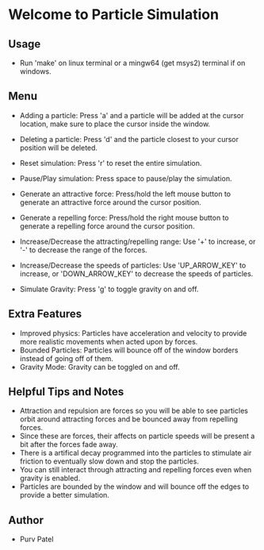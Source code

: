 # Welcome to Particle Simulation

## Usage
- Run 'make' on linux terminal or a mingw64 (get msys2) terminal if on windows.

## Menu

- Adding a particle:
Press 'a' and a particle will be added at the cursor location, make sure to place the cursor inside the window.

- Deleting a particle:
Press 'd' and the particle closest to your cursor position will be deleted.

- Reset simulation:
Press 'r' to reset the entire simulation.

- Pause/Play simulation:
Press space to pause/play the simulation.

- Generate an attractive force:
Press/hold the left mouse button to generate an attractive force around the cursor position.

- Generate a repelling force:
Press/hold the right mouse button to generate a repelling force around the cursor position.

- Increase/Decrease the attracting/repelling range:
Use '+' to increase, or '-' to decrease the range of the forces.

- Increase/Decrease the speeds of particles:
Use 'UP_ARROW_KEY' to increase, or 'DOWN_ARROW_KEY' to decrease the speeds of particles.

- Simulate Gravity:
Press 'g' to toggle gravity on and off.


## Extra Features

- Improved physics: Particles have acceleration and velocity to provide more realistic movements when acted upon by forces.
- Bounded Particles: Particles will bounce off of the window borders instead of going off of them.
- Gravity Mode: Gravity can be toggled on and off.

## Helpful Tips and Notes
- Attraction and repulsion are forces so you will be able to see particles orbit around attracting forces and be bounced away from repelling forces.
- Since these are forces, their affects on particle speeds will be present a bit after the forces fade away.
- There is a artifical decay programmed into the particles to stimulate air friction to eventually slow down and stop the particles.
- You can still interact through attracting and repelling forces even when gravity is enabled.
- Particles are bounded by the window and will bounce off the edges to provide a better simulation.

## Author
- Purv Patel
